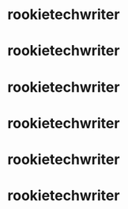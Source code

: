 # rookietechwriter
# rookietechwriter
# rookietechwriter
# rookietechwriter
# rookietechwriter
# rookietechwriter
